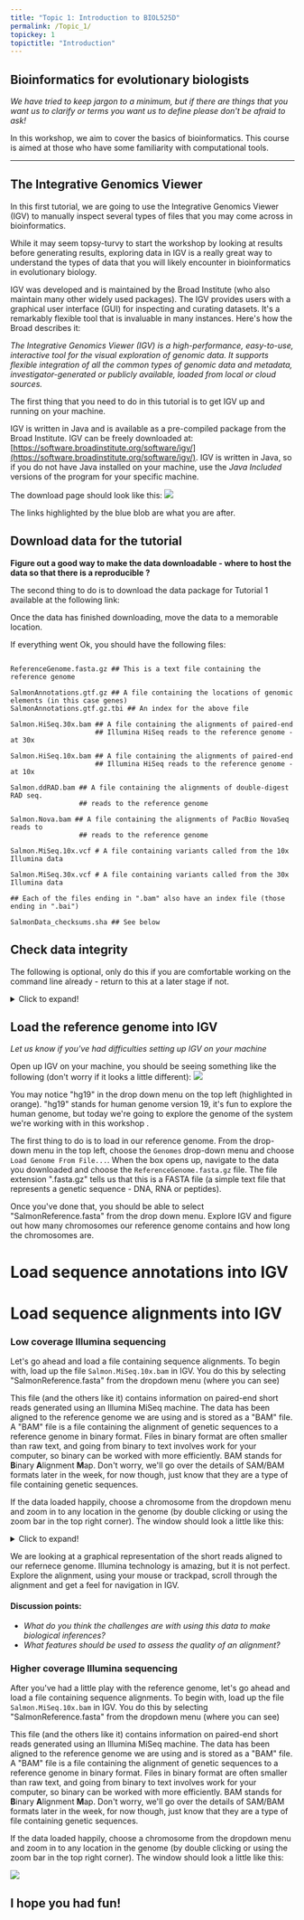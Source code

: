 ```yaml
---
title: "Topic 1: Introduction to BIOL525D"
permalink: /Topic_1/
topickey: 1
topictitle: "Introduction"
---
```


## Bioinformatics for evolutionary biologists

*We have tried to keep jargon to a minimum, but if there are things that you want us to clarify or terms you want us to define please don't be afraid to ask!*

In this workshop, we aim to cover the basics of bioinformatics. This course is aimed at those who have some familiarity with computational tools.

______

## The Integrative Genomics Viewer

In this first tutorial, we are going to use the Integrative Genomics Viewer (IGV) to manually inspect several types of files that you may come across in bioinformatics.

While it may seem topsy-turvy to start the workshop by looking at results before generating results, exploring data in IGV is a really great way to understand the types of data that you will likely encounter in bioinformatics in evolutionary biology.

IGV was developed and is maintained by the Broad Institute (who also maintain many other widely used packages). The IGV provides users with a graphical user interface (GUI) for inspecting and curating datasets. It's a remarkably flexible tool that is invaluable in many instances. Here's how the Broad describes it:

*The Integrative Genomics Viewer (IGV) is a high-performance, easy-to-use, interactive tool for the visual exploration of genomic data. It supports flexible integration of all the common types of genomic data and metadata, investigator-generated or publicly available, loaded from local or cloud sources.*

The first thing that you need to do in this tutorial is to get IGV up and running on your machine.

IGV is written in Java and is available as a pre-compiled package from the Broad Institute. IGV can be freely downloaded at: [https://software.broadinstitute.org/software/igv/](https://software.broadinstitute.org/software/igv/). IGV is written in Java, so if you do not have Java installed on your machine, use the *Java Included* versions of the program for your specific machine.

The download page should look like this:
![](pics/IGV_downloadPage.png)

The links highlighted by the blue blob are what you are after.

## Download data for the tutorial

**Figure out a good way to make the data downloadable - where to host the data so that there is a reproducible ?**

The second thing to do is to download the data package for Tutorial 1 available at the following link:

Once the data has finished downloading, move the data to a memorable location.  

If everything went Ok, you should have the following files:

```shell

ReferenceGenome.fasta.gz ## This is a text file containing the reference genome

SalmonAnnotations.gtf.gz ## A file containing the locations of genomic elements (in this case genes)
SalmonAnnotations.gtf.gz.tbi ## An index for the above file  

Salmon.HiSeq.30x.bam ## A file containing the alignments of paired-end
                     ## Illumina HiSeq reads to the reference genome - at 30x

Salmon.HiSeq.10x.bam ## A file containing the alignments of paired-end
                     ## Illumina HiSeq reads to the reference genome - at 10x

Salmon.ddRAD.bam ## A file containing the alignments of double-digest RAD seq.
                 ## reads to the reference genome

Salmon.Nova.bam ## A file containing the alignments of PacBio NovaSeq reads to
                 ## reads to the reference genome

Salmon.MiSeq.10x.vcf # A file containing variants called from the 10x Illumina data

Salmon.MiSeq.30x.vcf # A file containing variants called from the 30x Illumina data

## Each of the files ending in ".bam" also have an index file (those ending in ".bai")

SalmonData_checksums.sha ## See below

```
## Check data integrity

The following is optional, only do this if you are comfortable working on the command line already - return to this at a later stage if not.

<details>
  <summary>Click to expand!</summary>

Often when downloading large files, we want to perform a check on the integrity of the data downloaded. Perhaps you were downloading a large file and the power went down before you were not able to check the data. More generally, when downloading many large files you may not have the time (or the patience) to manually curate each one to ensure that it was downloaded correctly.

It is good practice to check data integrity when moving files from place to place and there are useful functions for checking data integrity. The two main methods that are used are ```shasum``` and ```md5```. ```shasum``` is perhaps a bit more common as it is available as standard on MacOS. Both methods generate what is called a "checksum", a hexadecimal string (e.g. "d241941bac307bd853fd21945d029e62c83cea71") that is unique to a given file.

If you inspect the contents of ```SalmonData_checksums.sha``` you'll notice that there are two columns in the file, the left hand column contains a bunch of checksums, the righthand column contains the name of corresponding files. You can compare all the files in the directory you downloaded using:


**Store the checksums with the data, whereever we host it.**

```shell
shasum -c SalmonData_checksums.sha

```
</details>


## Load the reference genome into IGV
*Let us know if you've had difficulties setting up IGV on your machine*

Open up IGV on your machine, you should be seeing something like the following (don't worry if it looks a little different):
![](pics/IGV_startScreen.png)

You may notice "hg19" in the drop down menu on the top left (highlighted in orange). "hg19" stands for human genome version 19, it's fun to explore the human genome, but today we're going to explore the genome of the system we're working with in this workshop .

The first thing to do is to load in our reference genome. From the drop-down menu in the top left, choose the ```Genomes``` drop-down menu and choose ```Load Genome From File...```. When the box opens up, navigate to the data you downloaded and choose the ```ReferenceGenome.fasta.gz``` file. The file extension ".fasta.gz" tells us that this is a FASTA file (a simple text file that represents a genetic sequence - DNA, RNA or peptides).

Once you've done that, you should be able to select "SalmonReference.fasta" from the drop down menu. Explore IGV and figure out how many chromosomes our reference genome contains and how long the chromosomes are.



# Load sequence annotations into IGV



# Load sequence alignments into IGV

### Low coverage Illumina sequencing

Let's go ahead and load a file containing sequence alignments. To begin with, load up the file ```Salmon.MiSeq.10x.bam``` in IGV. You do this by selecting "SalmonReference.fasta" from the dropdown menu (where you can see)

This file (and the others like it) contains information on paired-end short reads generated using an Illumina MiSeq machine. The data has been aligned to the reference genome we are using and is stored as a "BAM" file. A "BAM" file is a file containing the alignment of genetic sequences to a reference genome in binary format. Files in binary format are often smaller than raw text, and going from binary to text involves work for your computer, so binary can be worked with more efficiently. BAM stands for **B**inary **A**lignment **M**ap. Don't worry, we'll go over the details of SAM/BAM formats later in the week, for now though, just know that they are a type of file containing genetic sequences.

If the data loaded happily, choose a chromosome from the dropdown menu and zoom in to any location in the genome (by double clicking or using the zoom bar in the top right corner). The window should look a little like this:
<details>
  <summary>Click to expand!</summary>
  ![](pics/IGV_HiSeq_lowCoverage.png)
</details>


We are looking at a graphical representation of the short reads aligned to our refernece genome. Illumina technology is amazing, but it is not perfect. Explore the alignment, using your mouse or trackpad, scroll through the alignment and get a feel for navigation in IGV.

#### Discussion points:

* *What do you think the challenges are with using this data to make biological inferences?*
* *What features should be used to assess the quality of an alignment?*




### Higher coverage Illumina sequencing

After you've had a little play with the reference genome, let's go ahead and load a file containing sequence alignments. To begin with, load up the file ```Salmon.MiSeq.10x.bam``` in IGV. You do this by selecting "SalmonReference.fasta" from the dropdown menu (where you can see)

This file (and the others like it) contains information on paired-end short reads generated using an Illumina MiSeq machine. The data has been aligned to the reference genome we are using and is stored as a "BAM" file. A "BAM" file is a file containing the alignment of genetic sequences to a reference genome in binary format. Files in binary format are often smaller than raw text, and going from binary to text involves work for your computer, so binary can be worked with more efficiently. BAM stands for **B**inary **A**lignment **M**ap. Don't worry, we'll go over the details of SAM/BAM formats later in the week, for now though, just know that they are a type of file containing genetic sequences.

If the data loaded happily, choose a chromosome from the dropdown menu and zoom in to any location in the genome (by double clicking or using the zoom bar in the top right corner). The window should look a little like this:

![](pics/IGV_startScreen.png)


## I hope you had fun!

